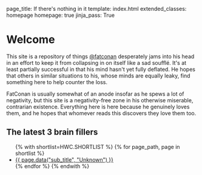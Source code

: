 page_title: If there's nothing in it
template: index.html
extended_classes: homepage
homepage: true
jinja_pass: True

# Welcome

This site is a repository of things [@fatconan](https://mastodon.scot/@fatconan) desperately jams into his head in an effort to
keep it from collapsing in on itself like a sad soufflé. It's at least partially successful in that his mind hasn't yet 
fully deflated. He hopes that others in similar situations to his, whose minds are equally leaky, find something here to 
help counter the loss.

FatConan is usually somewhat of an anode insofar as he spews a lot of negativity, but this site is a negativity-free zone
in his otherwise miserable, contrarian existence. Everything here is here because he genuinely loves them, and he hopes that
whomever reads this discovers they love them too. 

## The latest 3 brain fillers
<nav class="inline">
    <ul>
    {% with shortlist=HWC.SHORTLIST %}
        {% for page_path, page in shortlist %}
            <li><a href="{{ page.target_url }}">{{ page.data("sub_title", "Unknown") }}</a></li>
        {% endfor %}
    {% endwith %}
    </ul>
</nav>
